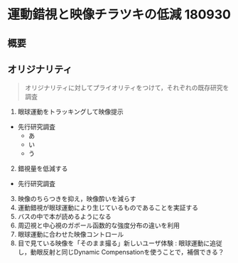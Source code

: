 # 運動錯視と映像チラツキの低減 180930

## 概要

## オリジナリティ
>オリジナリティに対してプライオリティをつけて，それぞれの既存研究を調査

1. 眼球運動をトラッキングして映像提示
  - 先行研究調査
      - あ
      - い
      - う
2. 錯視量を低減する
  - 先行研究調査
3. 映像のちらつきを抑え，映像酔いを減らす
4. 運動錯視が眼球運動により生じているものであることを実証する
5. バスの中で本が読めるようになる
6. 周辺視と中心視のガボール函数的な強度分布の違いを利用
7. 眼球運動に合わせた映像コントロール
8. 目で見ている映像を「そのまま撮る」新しいユーザ体験 : 眼球運動に追従し，動眼反射と同じDynamic Compensationを使うことで，補償できる？